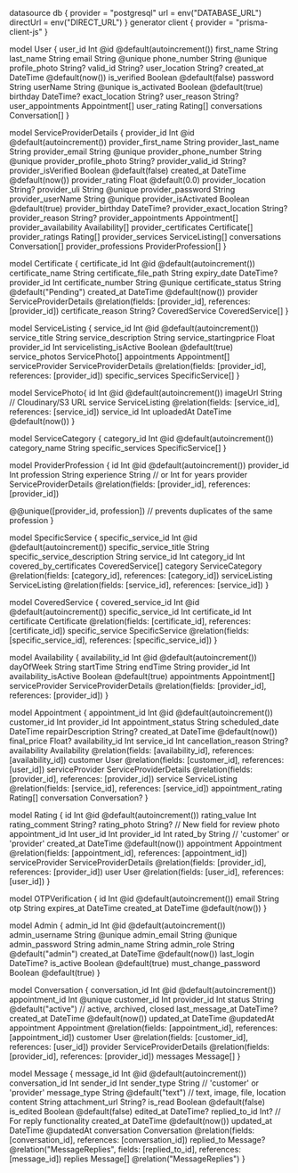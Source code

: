 datasource db {
 provider = "postgresql"
 url = env("DATABASE_URL")
 directUrl = env("DIRECT_URL")
}
generator client {
 provider = "prisma-client-js"
}


model User {
  user_id           Int            @id @default(autoincrement())
  first_name        String
  last_name         String
  email             String         @unique
  phone_number      String         @unique
  profile_photo     String?
  valid_id          String?
  user_location     String?
  created_at        DateTime       @default(now())
  is_verified       Boolean        @default(false)
  password          String
  userName          String         @unique
  is_activated      Boolean        @default(true)
  birthday          DateTime?
  exact_location    String?
  user_reason       String?  
  user_appointments Appointment[]
  user_rating       Rating[]
  conversations     Conversation[]
}

model ServiceProviderDetails {
  provider_id             Int              @id @default(autoincrement())
  provider_first_name     String
  provider_last_name      String
  provider_email          String           @unique
  provider_phone_number   String           @unique
  provider_profile_photo  String?
  provider_valid_id       String?
  provider_isVerified     Boolean          @default(false)
  created_at              DateTime         @default(now())
  provider_rating         Float            @default(0.0)
  provider_location       String?
  provider_uli            String           @unique
  provider_password       String
  provider_userName       String           @unique
  provider_isActivated    Boolean          @default(true)
  provider_birthday       DateTime?
  provider_exact_location String?
  provider_reason         String?
  provider_appointments   Appointment[]
  provider_availability   Availability[]
  provider_certificates   Certificate[]
  provider_ratings        Rating[]
  provider_services       ServiceListing[]
  conversations           Conversation[]
  provider_professions    ProviderProfession[]
}

model Certificate {
  certificate_id        Int                    @id @default(autoincrement())
  certificate_name      String
  certificate_file_path String
  expiry_date           DateTime?
  provider_id           Int
  certificate_number    String                 @unique
  certificate_status    String                 @default("Pending")
  created_at            DateTime               @default(now())
  provider              ServiceProviderDetails @relation(fields: [provider_id], references: [provider_id])
  certificate_reason    String?
  CoveredService        CoveredService[]
}

model ServiceListing {
  service_id              Int                    @id @default(autoincrement())
  service_title           String
  service_description     String
  service_startingprice   Float
  provider_id             Int
  servicelisting_isActive Boolean                @default(true)
  service_photos                  ServicePhoto[]
  appointments            Appointment[]
  serviceProvider         ServiceProviderDetails @relation(fields: [provider_id], references: [provider_id])
  specific_services       SpecificService[]
}

model ServicePhoto{
  id            Int            @id @default(autoincrement())
  imageUrl      String         // Cloudinary/S3 URL
  service       ServiceListing @relation(fields: [service_id], references: [service_id])
  service_id    Int
  uploadedAt    DateTime       @default(now())
}

model ServiceCategory {
  category_id       Int               @id @default(autoincrement())
  category_name     String
  specific_services SpecificService[]
}

model ProviderProfession {
  id            Int      @id @default(autoincrement())
  provider_id   Int
  profession    String
  experience    String      // or Int for years
  provider      ServiceProviderDetails @relation(fields: [provider_id], references: [provider_id])

  @@unique([provider_id, profession]) // prevents duplicates of the same profession
}


model SpecificService {
  specific_service_id          Int              @id @default(autoincrement())
  specific_service_title       String
  specific_service_description String
  service_id                   Int
  category_id                  Int
  covered_by_certificates      CoveredService[]
  category                     ServiceCategory  @relation(fields: [category_id], references: [category_id])
  serviceListing               ServiceListing   @relation(fields: [service_id], references: [service_id])
}

model CoveredService {
  covered_service_id  Int             @id @default(autoincrement())
  specific_service_id Int
  certificate_id      Int
  certificate         Certificate     @relation(fields: [certificate_id], references: [certificate_id])
  specific_service    SpecificService @relation(fields: [specific_service_id], references: [specific_service_id])
}

model Availability {
  availability_id       Int                    @id @default(autoincrement())
  dayOfWeek             String
  startTime             String
  endTime               String
  provider_id           Int
  availability_isActive Boolean                @default(true)
  appointments          Appointment[]
  serviceProvider       ServiceProviderDetails @relation(fields: [provider_id], references: [provider_id])
}

model Appointment {
  appointment_id      Int                    @id @default(autoincrement())
  customer_id         Int
  provider_id         Int
  appointment_status  String
  scheduled_date      DateTime
  repairDescription   String?
  created_at          DateTime               @default(now())
  final_price         Float?
  availability_id     Int
  service_id          Int
  cancellation_reason String?
  availability        Availability           @relation(fields: [availability_id], references: [availability_id])
  customer            User                   @relation(fields: [customer_id], references: [user_id])
  serviceProvider     ServiceProviderDetails @relation(fields: [provider_id], references: [provider_id])
  service             ServiceListing         @relation(fields: [service_id], references: [service_id])
  appointment_rating  Rating[]
  conversation        Conversation?
}

model Rating {
  id              Int                    @id @default(autoincrement())
  rating_value    Int
  rating_comment  String?
  rating_photo    String?                // New field for review photo
  appointment_id  Int
  user_id         Int
  provider_id     Int
  rated_by        String                 // 'customer' or 'provider'
  created_at      DateTime               @default(now())
  appointment     Appointment            @relation(fields: [appointment_id], references: [appointment_id])
  serviceProvider ServiceProviderDetails @relation(fields: [provider_id], references: [provider_id])
  user            User                   @relation(fields: [user_id], references: [user_id])
}

model OTPVerification {
  id         Int      @id @default(autoincrement())
  email      String
  otp        String
  expires_at DateTime
  created_at DateTime @default(now())
}

model Admin {
  admin_id       Int      @id @default(autoincrement())
  admin_username String   @unique
  admin_email    String   @unique
  admin_password String
  admin_name     String
  admin_role     String   @default("admin")
  created_at     DateTime @default(now())
  last_login     DateTime?
  is_active      Boolean  @default(true)
  must_change_password Boolean @default(true)
}

model Conversation {
  conversation_id   Int                    @id @default(autoincrement())
  appointment_id    Int                    @unique
  customer_id       Int
  provider_id       Int
  status            String                 @default("active") // active, archived, closed
  last_message_at   DateTime?
  created_at        DateTime               @default(now())
  updated_at        DateTime               @updatedAt
  appointment       Appointment            @relation(fields: [appointment_id], references: [appointment_id])
  customer          User                   @relation(fields: [customer_id], references: [user_id])
  provider          ServiceProviderDetails @relation(fields: [provider_id], references: [provider_id])
  messages          Message[]
}

model Message {
  message_id      Int          @id @default(autoincrement())
  conversation_id Int
  sender_id       Int
  sender_type     String       // 'customer' or 'provider'
  message_type    String       @default("text") // text, image, file, location
  content         String
  attachment_url  String?
  is_read         Boolean      @default(false)
  is_edited       Boolean      @default(false)
  edited_at       DateTime?
  replied_to_id   Int?         // For reply functionality
  created_at      DateTime     @default(now())
  updated_at      DateTime     @updatedAt
  conversation    Conversation @relation(fields: [conversation_id], references: [conversation_id])
  replied_to      Message?     @relation("MessageReplies", fields: [replied_to_id], references: [message_id])
  replies         Message[]    @relation("MessageReplies")
}